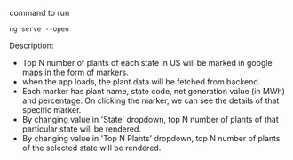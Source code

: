 command to run

    ng serve --open

Description:

- Top N number of plants of each state in US will be marked in google maps in the form of markers.
- when the app loads, the plant data will be fetched from backend.
- Each marker has plant name, state code, net generation value (in MWh) and percentage. On clicking the marker, we can see the details of that specific marker.
- By changing value in 'State' dropdown, top N number of plants of that particular state will be rendered.
- By changing value in 'Top N Plants' dropdown, top N number of plants of the selected state will be rendered.
